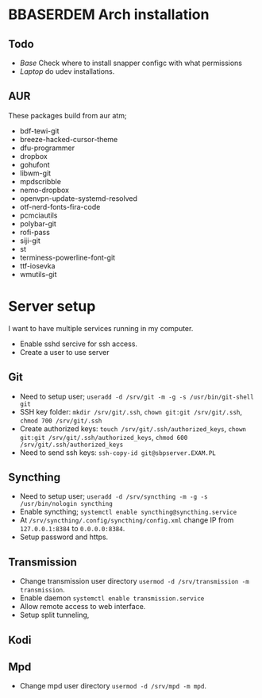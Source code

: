 # BBASERDEM Arch installation

## Todo

* *Base* Check where to install snapper configc with what permissions
* *Laptop* do udev installations.

## AUR
These packages build from aur atm;

* bdf-tewi-git
* breeze-hacked-cursor-theme
* dfu-programmer
* dropbox
* gohufont
* libwm-git
* mpdscribble
* nemo-dropbox
* openvpn-update-systemd-resolved
* otf-nerd-fonts-fira-code
* pcmciautils
* polybar-git
* rofi-pass
* siji-git
* st
* terminess-powerline-font-git
* ttf-iosevka
* wmutils-git

# Server setup

I want to have multiple services running in my computer.

* Enable sshd sercive for ssh access.
* Create a user to use server

## Git

* Need to setup user; `useradd -d /srv/git -m -g -s /usr/bin/git-shell git`
* SSH key folder: `mkdir /srv/git/.ssh`, `chown git:git /srv/git/.ssh`, `chmod 700 /srv/git/.ssh`
* Create authorized keys: `touch /srv/git/.ssh/authorized_keys`,
`chown git:git /srv/git/.ssh/authorized_keys`, `chmod 600 /srv/git/.ssh/authorized_keys`
* Need to send ssh keys: `ssh-copy-id git@sbpserver.EXAM.PL`

## Syncthing

* Need to setup user; `useradd -d /srv/syncthing -m -g -s /usr/bin/nologin syncthing`
* Enable syncthing; `systemctl enable syncthing@syncthing.service`
* At `/srv/syncthing/.config/syncthing/config.xml` change IP from
`127.0.0.1:8384` to `0.0.0.0:8384`.
* Setup password and https.

## Transmission

* Change transmission user directory `usermod -d /srv/transmission -m transmission`.
* Enable daemon `systemctl enable transmission.service`
* Allow remote access to web interface.
* Setup split tunneling, 

## Kodi


## Mpd

* Change mpd user directory `usermod -d /srv/mpd -m mpd`.
